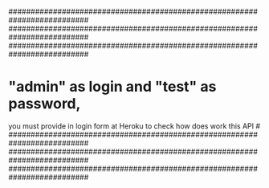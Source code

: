 ##########################################################################
##########################################################################
##########################################################################
# "admin" as login and "test" as password, 
you must provide in login form at Heroku to check how does work this API #
##########################################################################
##########################################################################
##########################################################################
